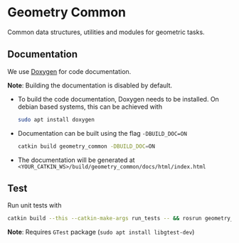 # Geometry Common

Common data structures, utilities and modules for geometric tasks.

## Documentation

We use [Doxygen](https://www.doxygen.nl/index.html) for code documentation.

**Note**: Building the documentation is disabled by default.

- To build the code documentation, Doxygen needs to be installed. On debian based
  systems, this can be achieved with
  ```bash
  sudo apt install doxygen
  ```

- Documentation can be built using the flag `-DBUILD_DOC=ON`
  ```bash
  catkin build geometry_common -DBUILD_DOC=ON
  ```

- The documentation will be generated at
  `<YOUR_CATKIN_WS>/build/geometry_common/docs/html/index.html`

## Test

Run unit tests with

```bash
catkin build --this --catkin-make-args run_tests -- && rosrun geometry_common geometry_common_test
```

**Note**: Requires `GTest` package (`sudo apt install libgtest-dev`)
